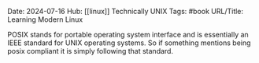 Date: 2024-07-16
Hub: [[linux]] Technically UNIX
Tags: #book
URL/Title: Learning Modern Linux

POSIX stands for portable operating system interface and is essentially an IEEE standard for UNIX operating systems. So if something mentions being posix compliant it is simply following that standard.